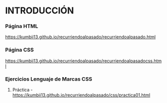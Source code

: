 # INTRODUCCIÓN

### Página HTML
https://kumbii13.github.io/recurriendoalpasado/recurriendoalpasado.html

### Página CSS
https://kumbii13.github.io/recurriendoalpasado/recurriendoalpasadocss.html

### Ejercicios Lenguaje de Marcas CSS
1. Práctica - https://kumbii13.github.io/recurriendoalpasado/css/practica01.html

